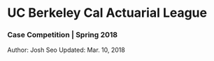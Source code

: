 # UC Berkeley Cal Actuarial League
<h3>Case Competition | Spring 2018</h3>

Author: Josh Seo
Updated: Mar. 10, 2018
